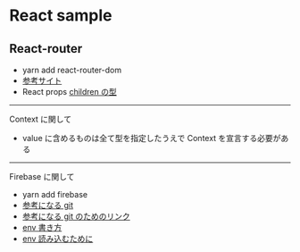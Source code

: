 # React sample

## React-router

- yarn add react-router-dom
- [参考サイト](https://zenn.dev/longbridge/articles/61b05d8bdb014d)
- React props [children の型](https://maku.blog/p/xenv4bh/)

---

Context に関して

- value に含めるものは全て型を指定したうえで Context を宣言する必要がある

---

Firebase に関して

- yarn add firebase
- [参考になる git](https://github.com/kurab/react-typescript-firebase.git)
- [参考になる git のためのリンク](https://qiita.com/kurab/items/e1f78008cc87cdafebf4#%E3%81%AF%E3%81%98%E3%82%81%E3%81%AB%E3%81%AE%E5%89%8D%E3%81%AE%E7%B5%90%E8%AB%96)
- [env 書き方](https://reffect.co.jp/react/react-firebase-auth)
- [env 読み込むために](https://qiita.com/hirogw/items/aa6e589bc90f1495033c)
